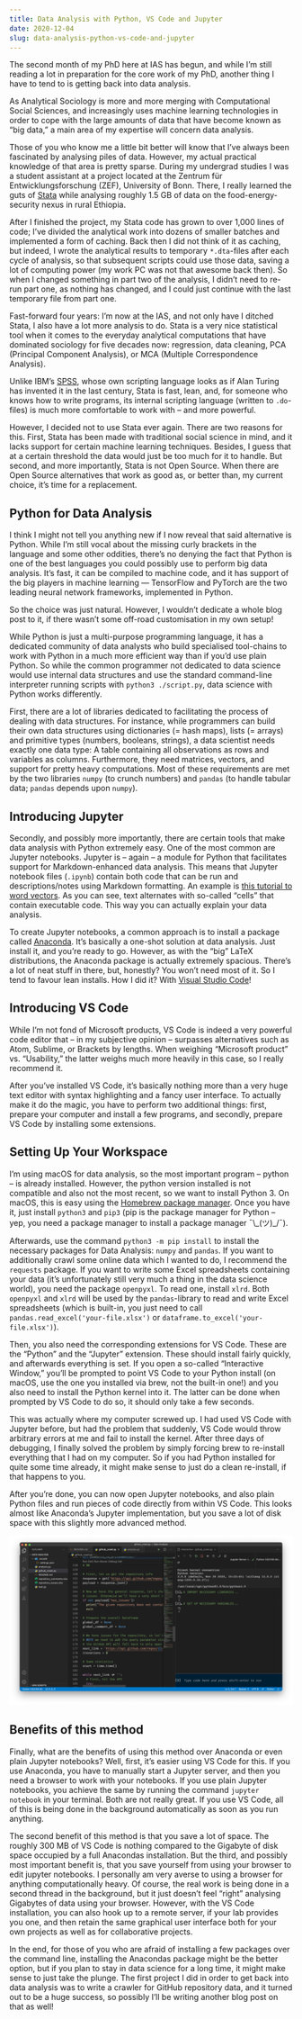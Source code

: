 ```yaml
---
title: Data Analysis with Python, VS Code and Jupyter
date: 2020-12-04
slug: data-analysis-python-vs-code-and-jupyter
---
```


The second month of my PhD here at IAS has begun, and while I’m still reading a lot in preparation for the core work of my PhD, another thing I have to tend to is getting back into data analysis.

As Analytical Sociology is more and more merging with Computational Social Sciences, and increasingly uses machine learning technologies in order to cope with the large amounts of data that have become known as “big data,” a main area of my expertise will concern data analysis.

Those of you who know me a little bit better will know that I’ve always been fascinated by analysing piles of data. However, my actual practical knowledge of that area is pretty sparse. During my undergrad studies I was a student assistant at a project located at the Zentrum für Entwicklungsforschung (ZEF), University of Bonn. There, I really learned the guts of [Stata](https://www.stata.com/) while analysing roughly 1.5 GB of data on the food-energy-security nexus in rural Ethiopia.

After I finished the project, my Stata code has grown to over 1,000 lines of code; I’ve divided the analytical work into dozens of smaller batches and implemented a form of caching. Back then I did not think of it as caching, but indeed, I wrote the analytical results to temporary `*.dta`-files after each cycle of analysis, so that subsequent scripts could use those data, saving a lot of computing power (my work PC was not that awesome back then). So when I changed something in part two of the analysis, I didn’t need to re-run part one, as nothing has changed, and I could just continue with the last temporary file from part one.

Fast-forward four years: I’m now at the IAS, and not only have I ditched Stata, I also have a lot more analysis to do. Stata is a very nice statistical tool when it comes to the everyday analytical computations that have dominated sociology for five decades now: regression, data cleaning, PCA (Principal Component Analysis), or MCA (Multiple Correspondence Analysis).

Unlike IBM’s [SPSS](https://www.ibm.com/analytics/spss-statistics-software), whose own scripting language looks as if Alan Turing has invented it in the last century, Stata is fast, lean, and, for someone who knows how to write programs, its internal scripting language (written to `.do`-files) is much more comfortable to work with – and more powerful.

However, I decided not to use Stata ever again. There are two reasons for this. First, Stata has been made with traditional social science in mind, and it lacks support for certain machine learning techniques. Besides, I guess that at a certain threshold the data would just be too much for it to handle. But second, and more importantly, Stata is not Open Source. When there are Open Source alternatives that work as good as, or better than, my current choice, it’s time for a replacement.

## Python for Data Analysis

I think I might not tell you anything new if I now reveal that said alternative is Python. While I’m still vocal about the missing curly brackets in the language and some other oddities, there’s no denying the fact that Python is one of the best languages you could possibly use to perform big data analysis. It’s fast, it can be compiled to machine code, and it has support of the big players in machine learning — TensorFlow and PyTorch are the two leading neural network frameworks, implemented in Python.

So the choice was just natural. However, I wouldn’t dedicate a whole blog post to it, if there wasn’t some off-road customisation in my own setup!

While Python is just a multi-purpose programming language, it has a dedicated community of data analysts who build specialised tool-chains to work with Python in a much more efficient way than if you’d use plain Python. So while the common programmer not dedicated to data science would use internal data structures and use the standard command-line interpreter running scripts with `python3 ./script.py`, data science with Python works differently.

First, there are a lot of libraries dedicated to facilitating the process of dealing with data structures. For instance, while programmers can build their own data structures using dictionaries (= hash maps), lists (= arrays) and primitive types (numbers, booleans, strings), a data scientist needs exactly one data type: A table containing all observations as rows and variables as columns. Furthermore, they need matrices, vectors, and support for pretty heavy computations. Most of these requirements are met by the two libraries `numpy` (to crunch numbers) and `pandas` (to handle tabular data; `pandas` depends upon `numpy`).

## Introducing Jupyter

Secondly, and possibly more importantly, there are certain tools that make data analysis with Python extremely easy. One of the most common are Jupyter notebooks. Jupyter is – again – a module for Python that facilitates support for Markdown-enhanced data analysis. This means that Jupyter notebook files (`.ipynb`) contain both code that can be run and descriptions/notes using Markdown formatting. An example is [this tutorial to word vectors](https://gist.github.com/aparrish/2f562e3737544cf29aaf1af30362f469). As you can see, text alternates with so-called “cells” that contain executable code. This way you can actually explain your data analysis.

To create Jupyter notebooks, a common approach is to install a package called [Anaconda](https://www.anaconda.com/products/individual). It’s basically a one-shot solution at data analysis. Just install it, and you’re ready to go. However, as with the “big” LaTeX distributions, the Anaconda package is actually extremely spacious. There’s a lot of neat stuff in there, but, honestly? You won’t need most of it. So I tend to favour lean installs. How I did it? With [Visual Studio Code](https://code.visualstudio.com/)!

## Introducing VS Code

While I’m not fond of Microsoft products, VS Code is indeed a very powerful code editor that – in my subjective opinion – surpasses alternatives such as Atom, Sublime, or Brackets by lengths. When weighing “Microsoft product” vs. “Usability,” the latter weighs much more heavily in this case, so I really recommend it.

After you’ve installed VS Code, it’s basically nothing more than a very huge text editor with syntax highlighting and a fancy user interface. To actually make it do the magic, you have to perform two additional things: first, prepare your computer and install a few programs, and secondly, prepare VS Code by installing some extensions.

## Setting Up Your Workspace

I’m using macOS for data analysis, so the most important program – python – is already installed. However, the python version installed is not compatible and also not the most recent, so we want to install Python 3. On macOS, this is easy using the [Homebrew package manager](https://brew.sh/). Once you have it, just install `python3` and `pip3` (pip is the package manager for Python – yep, you need a package manager to install a package manager ¯\\_(ツ)\_/¯).

Afterwards, use the command `python3 -m pip install` to install the necessary packages for Data Analysis: `numpy` and `pandas`. If you want to additionally crawl some online data which I wanted to do, I recommend the `requests` package. If you want to write some Excel spreadsheets containing your data (it’s unfortunately still very much a thing in the data science world), you need the package `openpyxl`. To read one, install `xlrd`. Both `openpyxl` and `xlrd` will be used by the `pandas`-library to read and write Excel spreadsheets (which is built-in, you just need to call `pandas.read_excel('your-file.xlsx')` or `dataframe.to_excel('your-file.xlsx')`).

Then, you also need the corresponding extensions for VS Code. These are the “Python” and the “Jupyter” extension. These should install fairly quickly, and afterwards everything is set. If you open a so-called “Interactive Window,” you’ll be prompted to point VS Code to your Python install (on macOS, use the one you installed via brew, not the built-in one!) and you also need to install the Python kernel into it. The latter can be done when prompted by VS Code to do so, it should only take a few seconds.

This was actually where my computer screwed up. I had used VS Code with Jupyter before, but had the problem that suddenly, VS Code would throw arbitrary errors at me and fail to install the kernel. After three days of debugging, I finally solved the problem by simply forcing brew to re-install everything that I had on my computer. So if you had Python installed for quite some time already, it might make sense to just do a clean re-install, if that happens to you.

After you’re done, you can now open Jupyter notebooks, and also plain Python files and run pieces of code directly from within VS Code. This looks almost like Anaconda’s Jupyter implementation, but you save a lot of disk space with this slightly more advanced method.

![A view at VS Code with the Jupyter extension and a file loaded](../assets/images/vscode_jupyter.png)

## Benefits of this method

Finally, what are the benefits of using this method over Anaconda or even plain Jupyter notebooks? Well, first, it’s easier using VS Code for this. If you use Anaconda, you have to manually start a Jupyter server, and then you need a browser to work with your notebooks. If you use plain Jupyter notebooks, you achieve the same by running the command `jupyter notebook` in your terminal. Both are not really great. If you use VS Code, all of this is being done in the background automatically as soon as you run anything.

The second benefit of this method is that you save a lot of space. The roughly 300 MB of VS Code is nothing compared to the Gigabyte of disk space occupied by a full Anacondas installation. But the third, and possibly most important benefit is, that you save yourself from using your browser to edit jupyter notebooks. I personally am very averse to using a browser for anything computationally heavy. Of course, the real work is being done in a second thread in the background, but it just doesn’t feel “right” analysing Gigabytes of data using your browser. However, with the VS Code installation, you can also hook up to a remote server, if your lab provides you one, and then retain the same graphical user interface both for your own projects as well as for collaborative projects.

In the end, for those of you who are afraid of installing a few packages over the command line, installing the Anacondas package might be the better option, but if you plan to stay in data science for a long time, it might make sense to just take the plunge. The first project I did in order to get back into data analysis was to write a crawler for GitHub repository data, and it turned out to be a huge success, so possibly I’ll be writing another blog post on that as well!
